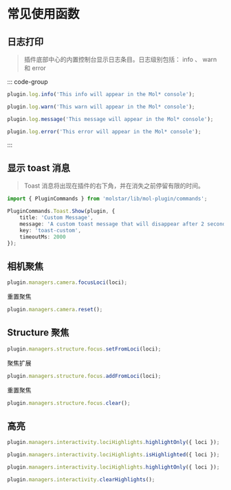 # 常见使用函数

## 日志打印

> 插件底部中心的内置控制台显示日志条目。日志级别包括： info 、 warn 和 error 


::: code-group

```typescript [info]
plugin.log.info('This info will appear in the Mol* console');
```
```typescript [warn]
plugin.log.warn('This warn will appear in the Mol* console');
```

```typescript [message]
plugin.log.message('This message will appear in the Mol* console');
```

```typescript [error]
plugin.log.error('This error will appear in the Mol* console');
```

:::


## 显示 toast 消息

> Toast 消息将出现在插件的右下角，并在消失之前停留有限的时间。

```typescript
import { PluginCommands } from 'molstar/lib/mol-plugin/commands';

PluginCommands.Toast.Show(plugin, {
    title: 'Custom Message',
    message: 'A custom toast message that will disappear after 2 seconds.',
    key: 'toast-custom',
    timeoutMs: 2000
});
```


## 相机聚焦

```typescript
plugin.managers.camera.focusLoci(loci);
```

重置聚焦

```typescript
plugin.managers.camera.reset();
```

## Structure 聚焦

```typescript
plugin.managers.structure.focus.setFromLoci(loci);
```

聚焦扩展

```typescript
plugin.managers.structure.focus.addFromLoci(loci);
```

重置聚焦

```typescript
plugin.managers.structure.focus.clear();
```


## 高亮

```typescript  [interactivity.ts 设置高亮]
plugin.managers.interactivity.lociHighlights.highlightOnly({ loci });
```


```typescript [interactivity.ts 检查是否高亮]
plugin.managers.interactivity.lociHighlights.isHighlighted({ loci });
```

```typescript [interactivity.ts 唯一高亮]
plugin.managers.interactivity.lociHighlights.highlightOnly({ loci });
```


```typescript [interactivity.ts 清除高亮]
plugin.managers.interactivity.clearHighlights();
```